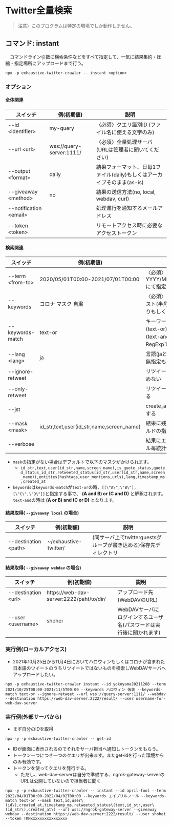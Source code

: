 # Twitter全量検索

> 注意）このプログラムは特定の環境でしか動作しません。

## コマンド: instant

　コマンドライン引数に検索条件などをすべて指定して、一気に結果集約・圧縮・指定場所にアップロードまで行う。

```え
npx -p exhaustive-twitter-crawler -- instant <option>
```

### オプション

#### 全体関連

| スイッチ  | 例(初期値) | 説明 |
| ------------- | ------------- | ------------- |
| --id \<identifier\>   | my-query | 〈必須〉クエリ識別ID (ファイル名に使える文字のみ)  |
| --url \<url\>         | wss://query-server:1111/ | 〈必須〉全量処理サーバ(URLは管理者に聞いてください) |
| --output \<format\>   |  daily | 結果フォーマット、日毎1ファイル(daily)もしくはアーカイブそのまま(as-is) |
| --giveaway \<method\> | no | 結果の送信方法(no, local, webdav, curl) |
| --notification \<email\> |  | 処理進行を通知するメールアドレス |
| --token \<token\> |  | リモートアクセス時に必要なアクセストークン |

#### 検索関連

| スイッチ  | 例(初期値) | 説明 |
| ------------- | ------------- | ------------- |
| --term \<from-to\>    | 2020/05/01T00:00-2021/07/01T00:00 | 〈必須〉クロール期間 YYYY/MM/DDTHH:MMにて指定  |
| --keywords            | コロナ マスク 自粛 | 〈必須〉キーワードリスト(半角スペース区切りもしくはJSON) |
| --keywords-match      | text-or | キーワードのOR検索(text-or)かAND検索(text-and)かを指定、RegExpで正規表現も可 |
| --lang \<lang\>       | ja | 言語(jaとenのみ対応、無指定も可) |
| --ignore-retweet      | | リツイートを結果に含めない |
| --only-retweet        | | リツイートのみ取得する |
| --jst                 | | create_atを日本時間にする |
| --mask \<mask\>       | id_str,text,user(id_str,name,screen_name) | 結果に残すJSONフィールドの指定([書き方](https://www.npmjs.com/package/json-mask)) |
| --verbose             | | 結果にエラーやファイル毎統計情報を含める |

* `mask`の指定がない場合はデフォルトで以下のマスクがかけられます。
  * `id_str,text,user(id_str,name,screen_name),is_quote_status,quoted_status_id_str,retweeted_status(id_str,user(id_str,name,screen_name)),entities(hashtags,user_mentions,urls),lang,timestamp_ms,created_at`
* `keywords`は`keywords-match`が`text-or`の時、`[[\"A\",\"B\"],[\"C\",\"D\"]]`と指定する事で、 **(A and B) or (C and D)** と解釈されます。`text-and`の時は **(A or B) and (C or D)** となります。

#### 結果取得( `--giveaway local` の場合)

| スイッチ  | 例(初期値) | 説明 |
| ------------- | ------------- | ------------- |
| --destination \<path\> | ~/exhaustive-twitter/ | (同サーバ上でtwitterguestsグループが書き込める)保存先ディレクトリ | 

#### 結果取得( `--giveaway webdav` の場合)

| スイッチ  | 例(初期値) | 説明 |
| ------------- | ------------- | ------------- |
| --destination \<url\> | https://web-dav-server:2222/paht/to/dir/ | アップロード先(WebDAVのURL) | 
| --user  \<username\>  | shohei | WebDAVサーバにログインするユーザ名(パスワードは実行後に聞かれます)

### 実行例(ローカルアクセス)
  
* 2021年10月25日から11月4日においてハロウィンもしくはコロナが含まれた日本語のツイートのうちリツイートではないものを検索しWebDAVサーバへアップロードしたい。
```
npx -p exhaustive-twitter-crawler instant --id yokoyama20211208 --term 2021/10/25T00:00-2021/11/5T00:00 --keywords ハロウィン 仮装 --keywords-match text-or --ignore-retweet --url wss://query-server:1111/ --webdav --destination https://web-dav-server:2222/result/ --user username-for-web-dav-server
```

### 実行例(外部サーバから)

* まず自分のIDを取得
```
npx -y -p exhaustive-twitter-crawler -- get-id
```
* IDが画面に表示されるのでそれをサーバ担当へ通知しトークンをもらう。
* トークン一つにつき一つのクエリが出来ます。またget-idを行った環境からのみ有効です。
* トークンを使ってクエリを発行する。
  * ただし、web-dav-serverは自分で準備する、ngrok-gateway-serverのURLは公開していないので担当者に聞く

```
npx -y -p exhaustive-twitter-crawler -- instant --id april-fool --term 2022/04/01T00:00-2022/04/02T00:00 --keywords エイプリルフール --keywords-match text-or --mask text,id,user\(id\),created_at,timestamp_ms,retweeted_status\(text,id_str,user\(id_str\),created_at\) --url wss://ngrok-gateway-server --giveaway webdav --destination https://web-dav-server:2222/result/ --user shohei --token TKNxxxxxxxxxxxxxxxx
```